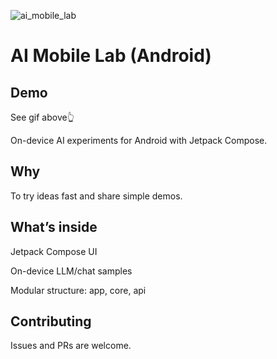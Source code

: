 
![ai_mobile_lab](https://github.com/user-attachments/assets/3d7d500b-63c0-4b7b-9b9d-44a74689762d)


# AI Mobile Lab (Android)

## Demo

See gif above👆

On-device AI experiments for Android with Jetpack Compose.


## Why

To try ideas fast and share simple demos.

## What’s inside

Jetpack Compose UI

On-device LLM/chat samples

Modular structure: app, core, api


## Contributing

Issues and PRs are welcome.
